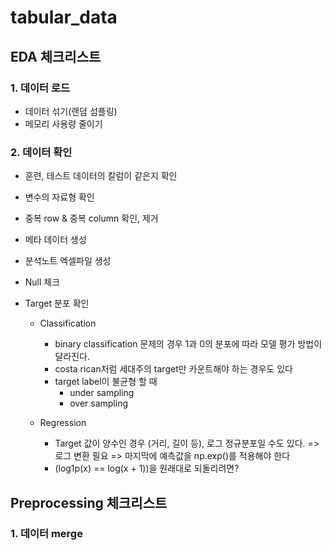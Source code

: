 # tabular_data

## EDA 체크리스트

### 1. 데이터 로드

- 데이터 섞기(랜덤 섬플링)
- 메모리 사용량 줄이기

### 2. 데이터 확인

- 훈련, 테스트 데이터의 칼럼이 같은지 확인
- 변수의 자료형 확인
- 중복 row & 중복 column 확인, 제거

- 메타 데이터 생성
- 분석노트 엑셀파일 생성

- Null 체크

- Target 분포 확인
  - Classification
    - binary classification 문제의 경우 1과 0의 분포에 따라 모델 평가 방법이 달라진다.
    - costa rican처럼 세대주의 target만 카운트해야 하는 경우도 있다
    - target label이 불균형 할 때
      - under sampling
      - over sampling

  - Regression
    - Target 값이 양수인 경우 (거리, 길이 등), 로그 정규분포일 수도 있다. => 로그 변환 필요 => 마지막에 예측값을 np.exp()를 적용해야 한다
    - (log1p(x) == log(x + 1))을 원래대로 되돌리려면?



## Preprocessing 체크리스트

### 1. 데이터 merge
